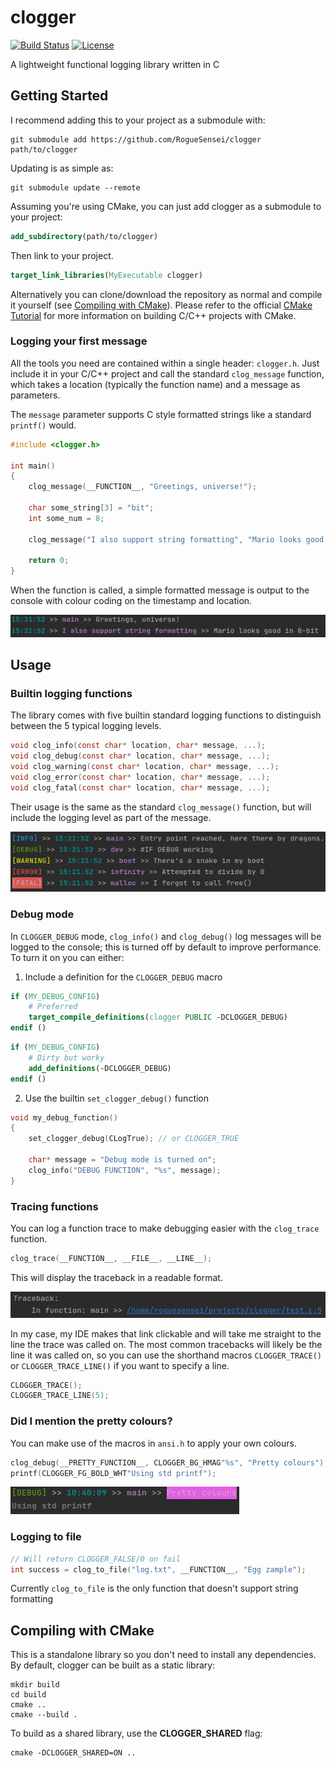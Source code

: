 # clogger 
[![Build Status](https://img.shields.io/endpoint.svg?url=https%3A%2F%2Factions-badge.atrox.dev%2FRogueSensei%2Fclogger%2Fbadge&style=flat)](https://actions-badge.atrox.dev/RogueSensei/clogger/goto)
[![License](https://img.shields.io/github/license/RogueSensei/clogger.svg)](https://github.com/RogueSensei/clogger/blob/master/LICENSE)

A lightweight functional logging library written in C
## Getting Started
I recommend adding this to your project as a submodule with:
```shell
git submodule add https://github.com/RogueSensei/clogger path/to/clogger
```
Updating is as simple as:
```shell
git submodule update --remote
```
Assuming you're using CMake, you can just add clogger as a submodule to your project:
```cmake
add_subdirectory(path/to/clogger)
```
Then link to your project.
```cmake
target_link_libraries(MyExecutable clogger)
```

Alternatively you can clone/download the repository as normal and compile it yourself (see [Compiling with CMake](#compiling-with-cmake)). Please refer to the official [CMake Tutorial](https://cmake.org/cmake/help/v3.19/guide/tutorial/index.html) for more information on building C/C++ projects with CMake.

### Logging your first message
All the tools you need are contained within a single header: `clogger.h`. Just include it in your C/C++ project and call the standard `clog_message` function, which takes a location (typically the function name) and a message as parameters.

The `message` parameter supports C style formatted strings like a standard `printf()` would. 
```c
#include <clogger.h>

int main()
{
    clog_message(__FUNCTION__, "Greetings, universe!");

    char some_string[3] = "bit";
    int some_num = 8;

    clog_message("I also support string formatting", "Mario looks good in %i-%s", some_num, some_string);

    return 0;
}

```
When the function is called, a simple formatted message is output to the console with colour coding on the timestamp and location.

![img.png](res/simple_out.png)
## Usage
### Builtin logging functions
The library comes with five builtin standard logging functions to distinguish between the 5 typical logging levels.
```c
void clog_info(const char* location, char* message, ...);
void clog_debug(const char* location, char* message, ...);
void clog_warning(const char* location, char* message, ...);
void clog_error(const char* location, char* message, ...);
void clog_fatal(const char* location, char* message, ...);
```
Their usage is the same as the standard `clog_message()` function, but will include the logging level as part of the message.

![img.png](res/log_level_colours.png)
### Debug mode
In `CLOGGER_DEBUG` mode, `clog_info()` and `clog_debug()` log messages will be logged to the console; this is turned off by default to improve performance. To turn it on you can either:
1. Include a definition for the `CLOGGER_DEBUG` macro
```cmake
if (MY_DEBUG_CONFIG)
    # Preferred
    target_compile_definitions(clogger PUBLIC -DCLOGGER_DEBUG)
endif ()
```
```cmake
if (MY_DEBUG_CONFIG)
    # Dirty but worky
    add_definitions(-DCLOGGER_DEBUG)
endif ()
```
2. Use the builtin `set_clogger_debug()` function
```c
void my_debug_function()
{
    set_clogger_debug(CLogTrue); // or CLOGGER_TRUE
    
    char* message = "Debug mode is turned on";
    clog_info("DEBUG FUNCTION", "%s", message);
}
```
### Tracing functions
You can log a function trace to make debugging easier with the `clog_trace` function.
```c
clog_trace(__FUNCTION__, __FILE__, __LINE__);
```
This will display the traceback in a readable format.

![img.png](res/traceback.png)

In my case, my IDE makes that link clickable and will take me straight to the line the trace was called on. The most common tracebacks will likely be the line it was called on, so you can use the shorthand macros `CLOGGER_TRACE()` or `CLOGGER_TRACE_LINE()` if you want to specify a line.
```c
CLOGGER_TRACE();
CLOGGER_TRACE_LINE(5);
```
### Did I mention the pretty colours?
You can make use of the macros in `ansi.h` to apply your own colours.
```c
clog_debug(__PRETTY_FUNCTION__, CLOGGER_BG_HMAG"%s", "Pretty colours");
printf(CLOGGER_FG_BOLD_WHT"Using std printf");
```
![img.png](res/pretty_colours.png)
### Logging to file
```c
// Will return CLOGGER_FALSE/0 on fail
int success = clog_to_file("log.txt", __FUNCTION__, "Egg zample");
```
Currently `clog_to_file` is the only function that doesn't support string formatting
## Compiling with CMake
This is a standalone library so you don't need to install any dependencies. By default, clogger can be built as a static library:
```shell
mkdir build
cd build
cmake ..
cmake --build .
```
To build as a shared library, use the **CLOGGER_SHARED** flag:
```shell
cmake -DCLOGGER_SHARED=ON ..
```

